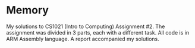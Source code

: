 # Memory
My solutions to CS1021 (Intro to Computing) Assignment #2.
The assignment was divided in 3 parts, each with a different task.
All code is in ARM Assembly language.
A report accompanied my solutions.
